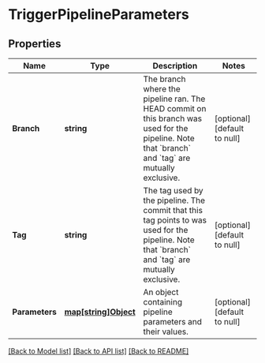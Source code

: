 # TriggerPipelineParameters

## Properties
Name | Type | Description | Notes
------------ | ------------- | ------------- | -------------
**Branch** | **string** | The branch where the pipeline ran. The HEAD commit on this branch was used for the pipeline. Note that &#x60;branch&#x60; and &#x60;tag&#x60; are mutually exclusive. | [optional] [default to null]
**Tag** | **string** | The tag used by the pipeline. The commit that this tag points to was used for the pipeline. Note that &#x60;branch&#x60; and &#x60;tag&#x60; are mutually exclusive. | [optional] [default to null]
**Parameters** | [**map[string]Object**](.md) | An object containing pipeline parameters and their values. | [optional] [default to null]

[[Back to Model list]](../README.md#documentation-for-models) [[Back to API list]](../README.md#documentation-for-api-endpoints) [[Back to README]](../README.md)

